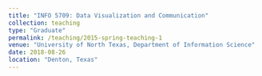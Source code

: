```yaml
---
title: "INFO 5709: Data Visualization and Communication"
collection: teaching
type: "Graduate"
permalink: /teaching/2015-spring-teaching-1
venue: "University of North Texas, Department of Information Science"
date: 2018-08-26
location: "Denton, Texas"
---
```

